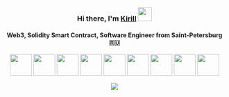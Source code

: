 <h3 align="center">Hi there, I'm <a href="https://www.linkedin.com/in/xdev/" target="_blank">Kirill</a> 
<img src="https://github.com/blackcater/blackcater/raw/main/images/Hi.gif" height="32"/></h1>
<h4 align="center">Web3, Solidity Smart Contract, Software Engineer from Saint-Petersburg 🇷🇺</h3>
<p align="center">
  <img width="50" height="50" src="https://svgur.com/i/rdK.svg">
  <img width="50" height="50" src="https://svgur.com/i/rds.svg">
  <img width="50" height="50" src="https://svgur.com/i/rfF.svg">
  <img width="50" height="50" src="https://svgur.com/i/rc0.svg">
  <img width="50" height="50" src="https://svgur.com/i/rek.svg">
  <img width="50" height="50" src="https://svgur.com/i/reM.svg">
  <img width="50" height="50" src="https://svgur.com/i/rfG.svg">
  <img width="50" height="50" src="https://svgur.com/i/re3.svg">
  <img width="50" height="50" src="https://svgur.com/i/rdt.svg">
</p>
<p align="center">
  <img src="https://komarev.com/ghpvc/?username=kiruxaspb">
</p>
